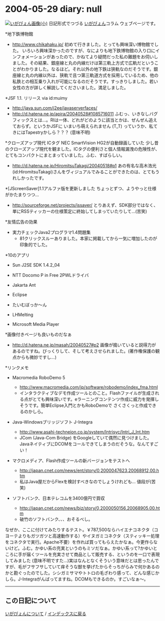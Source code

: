 2004-05-29 diary: null
=====================================================================================================
[![いがぴょん画像(小)](https://igapyon.github.io/diary/images/iga200306s.jpg "いがぴょん")](https://igapyon.github.io/diary/memo/memoigapyon.html) 日記形式でつづる [いがぴょん](https://igapyon.github.io/diary/memo/memoigapyon.html)コラム ウェブページです。

*地下鉄博物館
* http://www.chikahaku.jp/
初めて行きました。とっても興味深い博物館でした。
いろいろ興味深かったのですが、なによりも地下鉄博物館の入り口にインフォメーションがあったので、かねてより疑問だった私の難題をお伺いしました。その結果、銀座線と丸の内線だけは第三軌上方式で広軌だということがわかりました。なるほど。それ以外の地下鉄は狭軌なのだそうです。銀座線と丸の内線以外は、狭軌で且つ第三軌道方式を採用しているため、他の私鉄との相互乗り入れが可能になるのだそうです。すっきりしました。若い女性の方が詳しく解説してくださいました。満足しました。

*JSF 1.1. リリース via id:muimy
* http://java.sun.com/j2ee/javaserverfaces/
* http://d.hatena.ne.jp/apira/20040528#1085716011
ふむっ、いきなしバグフィックスとは…。RIは一体、どれがどのように該当とかは、ぜんぜん追えておらず。というかJSFに いまいち萌えられません (T_T) っていうか、私てきにはTapestryかしら？？？ (意味不明)

*クローズアップ現代 ICタグ
NEC SmartVision HG2が自動録画していた 少し昔のクローズアップ現代を観ました。ICタグの便利さと個人情報漏洩の危険性が、とてもコンパクトにまとまっていました。ふむ、すばらしい。
* http://d.hatena.ne.jp/HiromitsuTakagi/20040518#p1
あの有名な高木浩光(id:HiromitsuTakagi)さんをヴィジュアルでみることができたのは、とてもうれしかったです。

*[JScreenSaver]1.1アルファ版を更新しました
ちょっとずつ、ようやっと仕様がかたまりつつ…
* http://sourceforge.net/projects/jssaver/
とりあえず、SDK部分ではなく、単にRSSティッカーの仕様策定に終始してしまっていたりして…(苦笑)

*友情広告の効果
* 実力チェックJava2プログラマ1.4問題集
  * 81クリックスルーありました。本家に掲載してから一気に増加したのが印象的でした。

*10のアプリ
* Sun J2SE SDK 1.4.2_04 
* NTT Docomo P in Free 2PWLドライバ 
* Jakarta Ant
* Eclipse
* たいむぼっか～ん


* LHMelting
* Microsoft Media Player

*画像付きページも良いものだなぁ
* http://d.hatena.ne.jp/masah/20040527#p2
画像が搗いていると説得力があるのですね。びっくりして、そして考えさせられました。(著作権保護の観点からも微妙ですし…)

*リンクメモ
* Macromedia RoboDemo 5
  * http://www.macromedia.com/jp/software/robodemo/index_fma.html
  * インタラクティブなデモ作成ツールとのこと。Flashファイルが生成される点がとても興味深いです。eラーニングコンテンツ作成に威力を発揮しそうです。簡単Eclipse入門とかもRoboDemoで さくさくっと作成できるのかしら。


* Java-Windowsブリッジソフト J-Integra
  * http://www.asahi-techneion.co.jp/system/Intrisyc/Intri_J_Int.htm
  * JCom (Java-Com Bridge) をGoogleしていて偶然に見つけました。JavaネイティブにDCOMをコールできてしまうのだそうな。なんてすごい！


* マクロメディア、Flash作成ツールの新バージョンをテストへ
  * http://japan.cnet.com/news/ent/story/0,2000047623,20068912,00.htm
  * 私はJava屋だからFlexを検討すべきなのでしょうけれども… 値段が(苦笑)

* ソフトバンク、日本テレコムを3400億円で買収
  * http://japan.cnet.com/news/biz/story/0,2000050156,20068905,00.htm
  * 破竹のソフトバンク、、、おそるべし。


なぜか、ここに付けてみたりするテスト。￥787,500ならハイエナコネクタ（コヨーテよりもガツガツと高速動作する）やイヌガミコネクタ（スティッキー処理をコネクタで実行。Apache不要）を作れば買ってもらえたかなぁ。今更作らないけど。ふむ。かゆい系の充実というのもミソだなぁ。かゆい系って?かゆいところに手が届くツールを充実させて商品として販売する、というのを一口で表現してみました (意味不明ですた…)実はなんとなくそういう意味だとは思ったんですが、毛がフサフサしていて痒そうな獣を挙げたからそっちがらみで何かあるのかと勘ぐったのでした。シシガミサマやトトロの毛ざわり感って、どんな感じかしら。J-Integraがんばってますね。DCOMもできるのか。すごいなぁ～。


----------------------------------------------------------------------------------------------------

## この日記について
[いがぴょんについて](http://www.igapyon.jp/igapyon/diary/memo/memoigapyon.html) / [インデックスに戻る](https://igapyon.github.io/diary/idxall.html)
